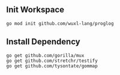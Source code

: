 ## Init Workspace
```
go mod init github.com/wuxl-lang/proglog
```

## Install Dependency

```
go get github.com/gorilla/mux
go get github.com/stretchr/testify
go get github.com/tysontate/gommap
```